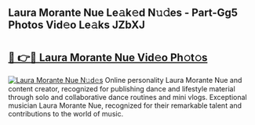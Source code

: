 ## Laura Morante Nue Le𝚊k𝚎d N𝚞𝚍es - Part-Gg5 Photos Vid𝚎o Le𝚊ks JZbXJ

# <h2><a href="http://fb4x4p6.evod.top/?m=Laura+Morante+Nue">🔗 👉🔴 Laura Morante Nue Vid𝚎o Ph𝚘t𝚘s</a></h2>

[![Laura Morante Nue N𝚞d𝚎s](https://i.imgur.com/8V9OHl7.gif)](http://fb4x4p6.evod.top/?m=Laura+Morante+Nue)
Online personality Laura Morante Nue and content creator, recognized for publishing dance and lifestyle material through solo and collaborative dance routines and mini vlogs. Exceptional musician Laura Morante Nue, recognized for their remarkable talent and contributions to the world of music. 
